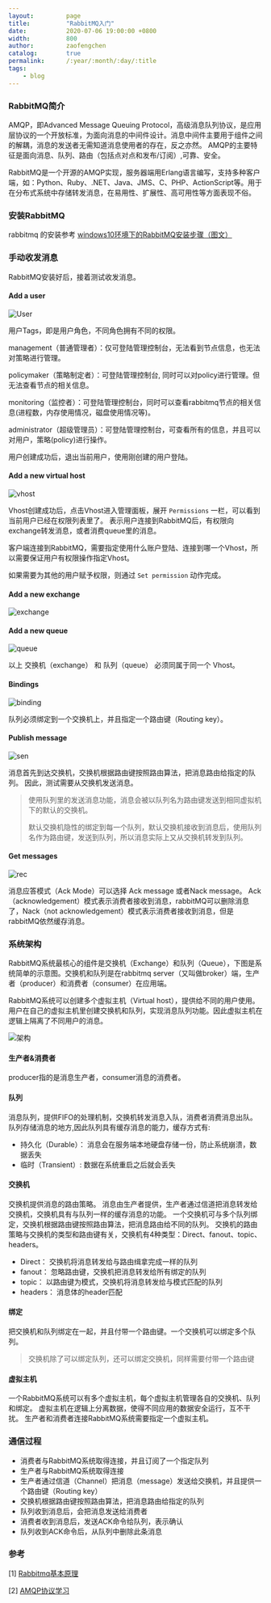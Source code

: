 ```yaml
---
layout:         page
title:          "RabbitMQ入门"
date:           2020-07-06 19:00:00 +0800
width:          800
author:         zaofengchen
catalog:        true
permalink:      /:year/:month/:day/:title
tags:
    - blog
---
```


### RabbitMQ简介
AMQP，即Advanced Message Queuing Protocol，高级消息队列协议，是应用层协议的一个开放标准，为面向消息的中间件设计。消息中间件主要用于组件之间的解耦，消息的发送者无需知道消息使用者的存在，反之亦然。
AMQP的主要特征是面向消息、队列、路由（包括点对点和发布/订阅）,可靠、安全。

RabbitMQ是一个开源的AMQP实现，服务器端用Erlang语言编写，支持多种客户端，如：Python、Ruby、.NET、Java、JMS、C、PHP、ActionScript等。用于在分布式系统中存储转发消息，在易用性、扩展性、高可用性等方面表现不俗。

### 安装RabbitMQ
rabbitmq 的安装参考 [windows10环境下的RabbitMQ安装步骤（图文）](https://blog.csdn.net/weixin_39735923/article/details/79288578)

### 手动收发消息
RabbitMQ安装好后，接着测试收发消息。
#### Add a user
<img src="http://tvax3.sinaimg.cn/large/7d4c6366gy1ggh4kwv049j20yt09y74f.jpg" alt="User" width="{{ page.width}}" align="bottom" />

用户Tags，即是用户角色，不同角色拥有不同的权限。

management（普通管理者）：仅可登陆管理控制台，无法看到节点信息，也无法对策略进行管理。

policymaker（策略制定者）：可登陆管理控制台, 同时可以对policy进行管理。但无法查看节点的相关信息。

monitoring（监控者）：可登陆管理控制台，同时可以查看rabbitmq节点的相关信息(进程数，内存使用情况，磁盘使用情况等)。

administrator（超级管理员）：可登陆管理控制台，可查看所有的信息，并且可以对用户，策略(policy)进行操作。

用户创建成功后，退出当前用户，使用刚创建的用户登陆。

#### Add a new virtual host
<img src="http://tvax3.sinaimg.cn/large/7d4c6366gy1ggh4nhxbevj20yt09jt90.jpg" alt="vhost" width="{{ page.width}}" align="bottom" />

Vhost创建成功后，点击Vhost进入管理面板，展开 `Permissions` 一栏，可以看到当前用户已经在权限列表里了。
表示用户连接到RabbitMQ后，有权限向exchange转发消息，或者消费queue里的消息。

客户端连接到RabbitMQ，需要指定使用什么账户登陆、连接到哪一个Vhost，所以需要保证用户有权限操作指定Vhost。

如果需要为其他的用户赋予权限，则通过 `Set permission` 动作完成。

#### Add a new exchange
<img src="http://tvax3.sinaimg.cn/large/7d4c6366gy1ggh4nw55uvj20yd08jglm.jpg" alt="exchange" width="{{ page.width}}" align="bottom" />


#### Add a new queue
<img src="http://tva3.sinaimg.cn/large/7d4c6366gy1ggh4od56x6j20yt08fq32.jpg" alt="queue" width="{{ page.width}}" align="bottom" />

以上 交换机（exchange） 和 队列（queue） 必须同属于同一个 Vhost。

#### Bindings
<img src="http://tva1.sinaimg.cn/large/7d4c6366gy1ggh4ou20p0j20yt0c80sx.jpg" alt="binding" width="{{ page.width}}" align="bottom" />

队列必须绑定到一个交换机上，并且指定一个路由键（Routing key）。

#### Publish message
<img src="http://tvax4.sinaimg.cn/large/7d4c6366gy1gghaxc3ovuj20yt0e3jrl.jpg" alt="sen" width="{{ page.width}}" align="bottom" />

消息首先到达交换机，交换机根据路由键按照路由算法，把消息路由给指定的队列。
因此，测试需要从交换机发送消息。

>使用队列里的发送消息功能，消息会被以队列名为路由键发送到相同虚拟机下的默认的交换机。
>
>默认交换机隐性的绑定到每一个队列，默认交换机接收到消息后，使用队列名作为路由键，发送到队列，所以消息实际上又从交换机转发到队列。

#### Get messages
<img src="http://tvax2.sinaimg.cn/large/7d4c6366gy1gghaxp650uj20y80ckq34.jpg" alt="rec" width="{{ page.width}}" align="bottom" />

消息应答模式（Ack Mode）可以选择 Ack message 或者Nack message。
Ack（acknowledgement）模式表示消费者接收到消息，rabbitMQ可以删除消息了，Nack（not acknowledgement）模式表示消费者接收到消息，但是rabbitMQ依然缓存消息。

### 系统架构
RabbitMQ系统最核心的组件是交换机（Exchange）和队列（Queue），下图是系统简单的示意图。交换机和队列是在rabbitmq server（又叫做broker）端，生产者（producer）和消费者（consumer）在应用端。

RabbitMQ系统可以创建多个虚拟主机（Virtual host），提供给不同的用户使用。用户在自己的虚拟主机里创建交换机和队列，实现消息队列功能。因此虚拟主机在逻辑上隔离了不同用户的消息。

<img src="http://tva3.sinaimg.cn/large/7d4c6366gy1ggh4yfepdyj210c0nsn4b.jpg" alt="架构" width="{{ page.width}}" align="bottom" />

#### 生产者&消费者
producer指的是消息生产者，consumer消息的消费者。

#### 队列
消息队列，提供FIFO的处理机制，交换机转发消息入队，消费者消费消息出队。
队列存储消息的地方,因此队列具有缓存消息的能力，缓存方式有:
- 持久化（Durable）：       消息会在服务端本地硬盘存储一份，防止系统崩溃，数据丢失
- 临时（Transient）:        数据在系统重启之后就会丢失

#### 交换机
交换机提供消息的路由策略。
消息由生产者提供，生产者通过信道把消息转发给交换机，交换机具有与队列一样的缓存消息的功能。
一个交换机可与多个队列绑定，交换机根据路由键按照路由算法，把消息路由给不同的队列。
交换机的路由策略与交换机的类型和路由键有关，交换机有4种类型：Direct、fanout、topic、headers。
- Direct：    交换机将消息转发给与路由缉拿完成一样的队列
- fanout：    忽略路由键，交换机把消息转发给所有绑定的队列
- topic：     以路由键为模式，交换机将消息转发给与模式匹配的队列
- headers：   消息体的header匹配

#### 绑定
把交换机和队列绑定在一起，并且付带一个路由键。一个交换机可以绑定多个队列。

>交换机除了可以绑定队列，还可以绑定交换机，同样需要付带一个路由键

#### 虚拟主机
一个RabbitMQ系统可以有多个虚拟主机，每个虚拟主机管理各自的交换机、队列和绑定。
虚拟主机在逻辑上分离数据，使得不同应用的数据安全运行，互不干扰。
生产者和消费者连接RabbitMQ系统需要指定一个虚拟主机。

### 通信过程
- 消费者与RabbitMQ系统取得连接，并且订阅了一个指定队列
- 生产者与RabbitMQ系统取得连接
- 生产者通过信道（Channel）把消息（message）发送给交换机，并且提供一个路由键（Routing key）
- 交换机根据路由键按照路由算法，把消息路由给指定的队列
- 队列收到消息后，会把消息发送给消费者
- 消费者收到消息后，发送ACK命令给队列，表示确认
- 队列收到ACK命令后，从队列中删除此条消息

### 参考
[1] [Rabbitmq基本原理](https://www.cnblogs.com/jun-ma/p/4840869.html)

[2] [AMQP协议学习](https://zhuanlan.zhihu.com/p/147675691)